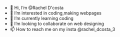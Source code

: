 - 👋 Hi, I’m @Rachel D'costa
- 👀 I’m interested in coding,making webpages
- 🌱 I’m currently learning coding
- 💞️ I’m looking to collaborate on web designing
- 📫 How to reach me on my insta @rachel_dcosta_3

<!---
Rld2303/Rld2303 is a ✨ special ✨ repository because its `README.md` (this file) appears on your GitHub profile.
You can click the Preview link to take a look at your changes.
--->
